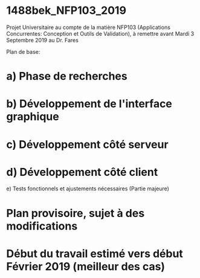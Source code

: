 # 1488bek_NFP103_2019

Projet Universitaire au compte de la matière NFP103 (Applications Concurrentes: Conception et Outils de Validation), à remettre avant Mardi 3 Septembre 2019 au Dr. Fares

Plan de base:

a) Phase de recherches
=
b) Développement de l'interface graphique
=
c) Développement côté serveur
=
d) Développement côté client
=
e) Tests fonctionnels et ajustements nécessaires (Partie majeure)

# Plan provisoire, sujet à des modifications
# Début du travail estimé vers début Février 2019 (meilleur des cas)
